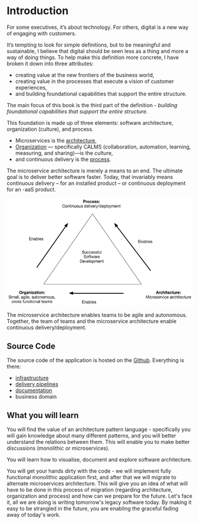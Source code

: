 # Introduction

For some executives, it’s about technology. For others, digital is a new way of engaging with customers.

It’s tempting to look for simple definitions, but to be meaningful and sustainable, I believe that digital should be seen less as a thing and more a way of doing things. To help make this definition more concrete, I have broken it down into three attributes:

* creating value at the new frontiers of the business world, 
* creating value in the processes that execute a vision of customer experiences, 
* and building foundational capabilities that support the entire structure.

The main focus of this book is the third part of the definition - _building foundational capabilities that support the entire structure._

This foundation is made up of three elements: software architecture, organization \(culture\), and process.

* Microservices is the [architecture](//chapter1/README.md),
* [Organization](//chapter2/README.md) — specifically CALMS \(collaboration, automation, learning, measuring, and sharing\)—is the culture,
* and continuous delivery is the [process](//chapter3/README.md).

The microservice architecture is merely a means to an end. The ultimate goal is to deliver better software faster. Today, that invariably means continuous delivery – for an installed product – or continuous deployment for an -aaS product. 

![](/assets/successtriangle.png)

The microservice architecture enables teams to be agile and autonomous. Together, the team of teams and the microservice architecture  enable continuous delivery/deployment.

## Source Code

The source code of the application is hosted on the [Github](https://github.com/ivans-innovation-lab). Everything is there:

* [infrastructure](https://github.com/ivans-innovation-lab/jenkins-pipelines-infrastructure)
* [delivery pipelines](https://github.com/ivans-innovation-lab/jenkins-pipelines-jobs)
* [documentation](https://github.com/ivans-innovation-lab/my-company-documentation)
* business domain

## What you will learn

You will find the value of an architecture pattern language - specifically you will gain knowledge about many different patterns, and you will better understand the relations between them. This will enable you to make better discussions \(monolithic or microservices\).

You will learn how to visualise, document and explore  software architecture.

You will get your hands dirty with the code - we will implement fully functional monolithic application first, and after that we will migrate to alternate microservices architecture. This will give you an idea of what will have to be done in this process of migration \(regarding architecture, organization and process\) and how can we prepare for the future. Let's face it, all we are doing is writing tomorrow's legacy software today. By making it easy to be strangled in the future, you are enabling the graceful fading away of today's work.

